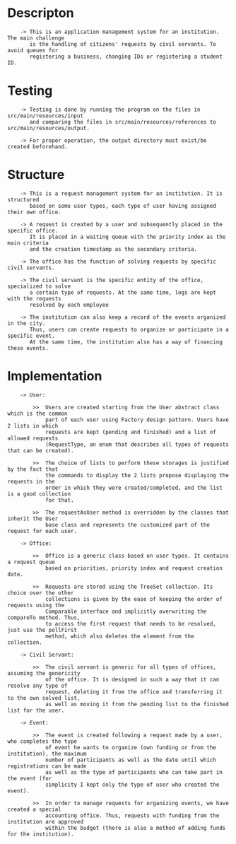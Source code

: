 # Descripton

        -> This is an application management system for an institution. The main challenge
           is the handling of citizens' requests by civil servants. To avoid queues for
           registering a business, changing IDs or registering a student ID.

# Testing

        -> Testing is done by running the program on the files in src/main/resources/input
           and comparing the files in src/main/resources/references to src/main/resources/output.
        
        -> For proper operation, the output directory must exist/be created beforehand.

# Structure

        -> This is a request management system for an institution. It is structured
           based on some user types, each type of user having assigned their own office.

        -> A request is created by a user and subsequently placed in the specific office.
           It is placed in a waiting queue with the priority index as the main criteria
           and the creation timestamp as the secondary criteria.

        -> The office has the function of solving requests by specific civil servants.

        -> The civil servant is the specific entity of the office, specialized to solve
           a certain type of requests. At the same time, logs are kept with the requests
           resolved by each employee

        -> The institution can also keep a record of the events organized in the city.
           Thus, users can create requests to organize or participate in a specific event.
           At the same time, the institution also has a way of financing these events.

# Implementation

        -> User:

            >>  Users are created starting from the User abstract class which is the common
                part of each user using Factory design pattern. Users have 2 lists in which
                requests are kept (pending and finished) and a list of allowed requests
                (RequestType, an enum that describes all types of requests that can be created).

            >>  The choice of lists to perform these storages is justified by the fact that
                the commands to display the 2 lists propose displaying the requests in the
                order in which they were created/completed, and the list is a good collection
                for that.

            >>  The requestAsUser method is overridden by the classes that inherit the User
                base class and represents the customized part of the request for each user.

        -> Office:

            >>  Office is a generic class based on user types. It contains a request queue
                based on priorities, priority index and request creation date.

            >>  Requests are stored using the TreeSet collection. Its choice over the other
                collections is given by the ease of keeping the order of requests using the
                Comparable interface and implicitly overwriting the compareTo method. Thus,
                to access the first request that needs to be resolved, just use the pollFirst
                method, which also deletes the element from the collection.

        -> Civil Servant:

            >>  The civil servant is generic for all types of offices, assuming the genericity
                of the office. It is designed in such a way that it can resolve any type of
                request, deleting it from the office and transferring it to the own solved list,
                as well as moving it from the pending list to the finished list for the user.

        -> Event:

            >>  The event is created following a request made by a user, who completes the type
                of event he wants to organize (own funding or from the institution), the maximum
                number of participants as well as the date until which registrations can be made
                as well as the type of participants who can take part in the event (for
                simplicity I kept only the type of user who created the event).

            >>  In order to manage requests for organizing events, we have created a special
                accounting office. Thus, requests with funding from the institution are approved
                within the budget (there is also a method of adding funds for the institution).
